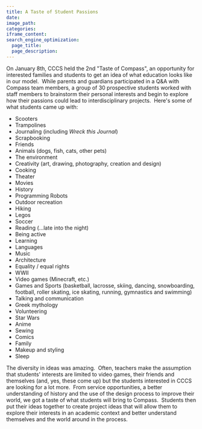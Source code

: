 ```yaml
---
title: A Taste of Student Passions
date:
image_path:
categories:
iframe_content:
search_engine_optimization:
  page_title:
  page_description:
---
```



On January 8th, CCCS held the 2nd "Taste of Compass", an opportunity for interested families and students to get an idea of what education looks like in our model.&nbsp; While parents and guardians participated in a Q&A with Compass team members, a group of 30 prospective students worked with staff members to brainstorm their personal interests and begin to explore how their passions could lead to interdisciplinary projects.&nbsp; Here's some of what students came up with:

* Scooters
* Trampolines
* Journaling (including *Wreck this Journal*)
* Scrapbooking
* Friends
* Animals (dogs, fish, cats, other pets)
* The environment
* Creativity (art, drawing, photography, creation and design)
* Cooking
* Theater
* Movies
* History
* Programming Robots
* Outdoor recreation
* Hiking
* Legos
* Soccer
* Reading (...late into the night)
* Being active
* Learning
* Languages
* Music
* Architecture
* Equality / equal rights
* WWII
* Video games (Minecraft, etc.)
* Games and Sports (basketball, lacrosse, skiing, dancing, snowboarding, football, roller skating, ice skating, running, gymnastics and swimming)
* Talking and communication
* Greek mythology
* Volunteering&nbsp;
* Star Wars
* Anime
* Sewing
* Comics
* Family
* Makeup and styling
* Sleep

The diversity in ideas was amazing.&nbsp; Often, teachers make the assumption that students' interests are limited to video games, their friends and themselves (and, yes, these come up) but the students interested in CCCS are looking for a lot more.&nbsp; From service opportunities, a better understanding of history and the use of the design process to improve their world, we got a taste of what students will bring to Compass.&nbsp; Students then put their ideas together to create project ideas that will allow them to explore their interests in an academic context and better understand themselves and the world around in the process.
